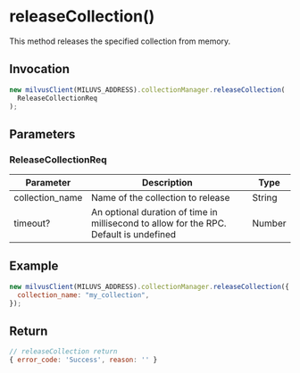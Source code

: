 # releaseCollection()

This method releases the specified collection from memory.

## Invocation

```javascript
new milvusClient(MILUVS_ADDRESS).collectionManager.releaseCollection(
  ReleaseCollectionReq
);
```

## Parameters

### ReleaseCollectionReq

| Parameter       | Description                                                                            | Type   |
| --------------- | -------------------------------------------------------------------------------------- | ------ |
| collection_name | Name of the collection to release                                                      | String |
| timeout?        | An optional duration of time in millisecond to allow for the RPC. Default is undefined | Number |

## Example

```javascript
new milvusClient(MILUVS_ADDRESS).collectionManager.releaseCollection({
  collection_name: "my_collection",
});
```

## Return

```javascript
// releaseCollection return
{ error_code: 'Success', reason: '' }
```
